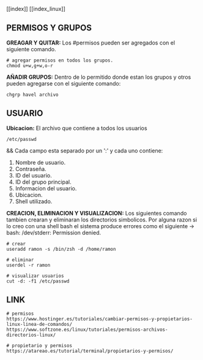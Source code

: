 [[index]]
[[index_linux]]

## PERMISOS Y GRUPOS

**GREAGAR Y QUITAR:**
	Los #permisos pueden ser agregados con el siguiente comando.
```
# agregar permisos en todos los grupos.
chmod u+w,g+w,o-r
```

**AÑADIR GRUPOS:**
	Dentro de lo permitido donde estan los grupos y otros pueden agregarse con el siguiente comando:
```
chgrp havel archivo
``` 



## USUARIO

**Ubicacion:**
	El archivo que contiene a todos los usuarios
```
/etc/passwd
```
&&
	Cada campo esta separado por un ':' y cada uno contiene:
1. Nombre de usuario.
2. Contraseña.
3. ID del usuario.
4. ID del grupo principal.
5. Informacion del usuario.
6. Ubicacion.
7. Shell utilizado.

**CREACION, ELIMINACION Y VISUALIZACION:**
	Los siguientes comando tambien crearan y eliminaran los directorios simbolicos.
	Por alguna razon si lo creo con una shell bash el sistema produce errores como el siguiente -> bash: /dev/stderr: Permission denied.
```
# crear
useradd ramon -s /bin/zsh -d /home/ramon

# eliminar
userdel -r ramon

# visualizar usuarios
cut -d: -f1 /etc/passwd
```








## LINK

```
# permisos
https://www.hostinger.es/tutoriales/cambiar-permisos-y-propietarios-linux-linea-de-comandos/
https://www.softzone.es/linux/tutoriales/permisos-archivos-directorios-linux/

# propietario y permisos
https://atareao.es/tutorial/terminal/propietarios-y-permisos/

```
